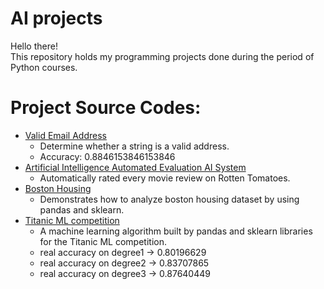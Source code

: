 # AI projects
Hello there!\
This repository holds my programming projects done during the period of Python courses.

# Project Source Codes:
* [Valid Email Address](https://github.com/lindcrj/AI_projects/blob/4336a3e120b9c04c4c6efdc1bedaff9667b57bf7/valid_email_address/validEmailAddress_2.py)
  * Determine whether a string is a valid address. 
  * Accuracy: 0.8846153846153846
* [Artificial Intelligence Automated Evaluation AI System](https://github.com/lindcrj/AI_projects/blob/195a96a04f614885e8abf1ad0a714dae7707265f/Automated_Evaluation_AI_System/interactive.py)
  * Automatically rated every movie review on Rotten Tomatoes.
* [Boston Housing](https://github.com/lindcrj/AI_projects/blob/41e5d4c70fc6c04da27148ab0b01529fefae1c33/Boston_housing_competition/boston_housing_competition.py)
  * Demonstrates how to analyze boston housing dataset by using pandas and sklearn. 
* [Titanic ML competition](https://github.com/lindcrj/AI_projects/blob/41e5d4c70fc6c04da27148ab0b01529fefae1c33/Titanic/titanic_level2.py)
  * A machine learning algorithm built by pandas and sklearn libraries for the Titanic ML competition.
  * real accuracy on degree1 -> 0.80196629
  * real accuracy on degree2 -> 0.83707865
  * real accuracy on degree3 -> 0.87640449
